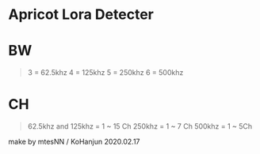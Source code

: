 Apricot Lora Detecter
==========

# BW
>3 = 62.5khz
4 = 125khz
5 = 250khz
6 = 500khz

# CH
>62.5khz and 125khz = 1 ~ 15 Ch
250khz = 1 ~ 7 Ch
500khz = 1 ~ 5Ch

make by mtesNN / KoHanjun
2020.02.17
